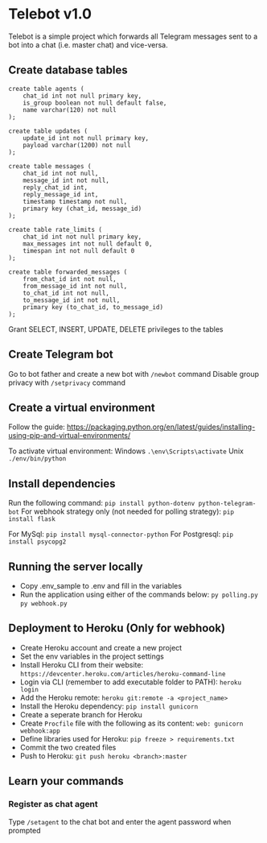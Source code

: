 # Telebot v1.0
Telebot is a simple project which forwards all Telegram messages sent to a bot into a chat (i.e. master chat) and vice-versa.

## Create database tables
```
create table agents (
    chat_id int not null primary key,
    is_group boolean not null default false,
    name varchar(120) not null
);

create table updates (
    update_id int not null primary key,
    payload varchar(1200) not null
);

create table messages (
    chat_id int not null,
    message_id int not null,
    reply_chat_id int,
    reply_message_id int,
    timestamp timestamp not null,
    primary key (chat_id, message_id)
);

create table rate_limits (
    chat_id int not null primary key,
    max_messages int not null default 0,
    timespan int not null default 0
);

create table forwarded_messages (
    from_chat_id int not null,
    from_message_id int not null,
    to_chat_id int not null,
    to_message_id int not null,
    primary key (to_chat_id, to_message_id)
);
```

Grant SELECT, INSERT, UPDATE, DELETE privileges to the tables

## Create Telegram bot
Go to bot father and create a new bot with `/newbot` command
Disable group privacy with `/setprivacy` command

## Create a virtual environment
Follow the guide:
https://packaging.python.org/en/latest/guides/installing-using-pip-and-virtual-environments/

To activate virtual environment:
Windows `.\env\Scripts\activate`
Unix `./env/bin/python`

## Install dependencies
Run the following command:
`pip install python-dotenv python-telegram-bot`
For webhook strategy only (not needed for polling strategy):
`pip install flask`

For MySql:
`pip install mysql-connector-python`
For Postgresql:
`pip install psycopg2`

## Running the server locally
- Copy .env_sample to .env and fill in the variables
- Run the application using either of the commands below:
`py polling.py`
`py webhook.py`

## Deployment to Heroku (Only for webhook)
- Create Heroku account and create a new project
- Set the env variables in the project settings
- Install Heroku CLI from their website:
`https://devcenter.heroku.com/articles/heroku-command-line`
- Login via CLI (remember to add executable folder to PATH):
`heroku login`
- Add the Heroku remote:
`heroku git:remote -a <project_name>`
- Install the Heroku dependency:
`pip install gunicorn`
- Create a seperate branch for Heroku
- Create `Procfile` file with the following as its content:
`web: gunicorn webhook:app`
- Define libraries used for Heroku:
`pip freeze > requirements.txt`
- Commit the two created files
- Push to Heroku:
`git push heroku <branch>:master`

## Learn your commands
### Register as chat agent
Type `/setagent` to the chat bot and enter the agent password when prompted
